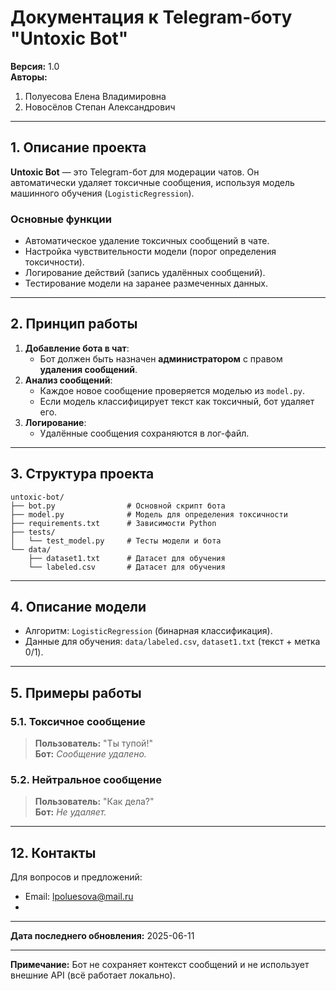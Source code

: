 # Документация к Telegram-боту "Untoxic Bot" 
**Версия:** 1.0  
**Авторы:**
1. Полуесова Елена Владимировна
2. Новосёлов Степан Александрович

---

## 1. Описание проекта
**Untoxic Bot** — это Telegram-бот для модерации чатов. Он автоматически удаляет токсичные сообщения, используя модель машинного обучения (`LogisticRegression`).  

### Основные функции  
- Автоматическое удаление токсичных сообщений в чате.  
- Настройка чувствительности модели (порог определения токсичности).  
- Логирование действий (запись удалённых сообщений).  
- Тестирование модели на заранее размеченных данных.  

---

## 2. Принцип работы 
1. **Добавление бота в чат**:  
   - Бот должен быть назначен **администратором** с правом **удаления сообщений**.  
2. **Анализ сообщений**:  
   - Каждое новое сообщение проверяется моделью из `model.py`.  
   - Если модель классифицирует текст как токсичный, бот удаляет его.  
3. **Логирование**:  
   - Удалённые сообщения сохраняются в лог-файл.  

---

## **3. Структура проекта**  
```
untoxic-bot/
├── bot.py                # Основной скрипт бота
├── model.py              # Модель для определения токсичности
├── requirements.txt      # Зависимости Python
├── tests/
│   └── test_model.py     # Тесты модели и бота
└── data/
    ├── dataset1.txt      # Датасет для обучения
    └── labeled.csv       # Датасет для обучения
```

---

## 4. Описание модели
- Алгоритм: `LogisticRegression` (бинарная классификация).  
- Данные для обучения: `data/labeled.csv`, `dataset1.txt` (текст + метка 0/1).

---

## 5. Примеры работы
### 5.1. Токсичное сообщение
> **Пользователь:** "Ты тупой!"  
> **Бот:** *Сообщение удалено.*  

### 5.2. Нейтральное сообщение
> **Пользователь:** "Как дела?"  
> **Бот:** *Не удаляет.*  

---

## **12. Контакты**  
Для вопросов и предложений:  
- Email: lpoluesova@mail.ru
- 
---

**Дата последнего обновления:** 2025-06-11  

--- 
**Примечание:** Бот не сохраняет контекст сообщений и не использует внешние API (всё работает локально).
